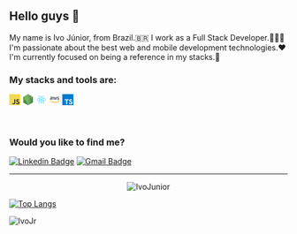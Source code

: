 ## Hello guys 👋

<!--
**Ivo-Jr/Ivo-Jr** is a ✨ _special_ ✨ repository because its `README.md` (this file) appears on your GitHub profile.

Here are some ideas to get you started:

- 🔭 I’m currently working on ...
- 🌱 I’m currently learning ...
- 👯 I’m looking to collaborate on ...
- 🤔 I’m looking for help with ...
- 💬 Ask me about ...
- 📫 How to reach me: ...
- 😄 Pronouns: ...
- ⚡ Fun fact: ...
-->

My name is Ivo Júnior, from Brazil.🇧🇷  I work as a Full Stack Developer.👨🏽‍💻  I'm passionate about the best web and mobile development technologies.♥️  I'm currently focused on being a reference in my stacks.🚀

### My stacks and tools are:

<code><img height="20" src="https://raw.githubusercontent.com/github/explore/80688e429a7d4ef2fca1e82350fe8e3517d3494d/topics/javascript/javascript.png"></code>
<code><img height="20" src="https://raw.githubusercontent.com/github/explore/80688e429a7d4ef2fca1e82350fe8e3517d3494d/topics/nodejs/nodejs.png"></code> 
<code><img height="20" src="https://raw.githubusercontent.com/github/explore/80688e429a7d4ef2fca1e82350fe8e3517d3494d/topics/react/react.png"></code>
<code><img height="20" src="https://raw.githubusercontent.com/github/explore/80688e429a7d4ef2fca1e82350fe8e3517d3494d/topics/aws/aws.png"></code> 
<code><img height="20" src="https://raw.githubusercontent.com/github/explore/80688e429a7d4ef2fca1e82350fe8e3517d3494d/topics/typescript/typescript.png"></code>

<br />

### Would you like to find me?


[![Linkedin Badge](https://img.shields.io/badge/-LinkedIn-blue?style=flat-square&logo=Linkedin&logoColor=white&link=https://www.linkedin.com/in/jos%C3%A9-ivo-maciel-j%C3%BAnior-658136145)](https://linkedin.com/in/jos%C3%A9-ivo-maciel-j%C3%BAnior-658136145)
[![Gmail Badge](https://img.shields.io/badge/-maciel.jr95@gmail.com-blue?style=flat-square&logo=Gmail&logoColor=white&link=mailto:maciel.jr95@gmail.com)](mailto:maciel.jr95@gmail.com)


____

<p align="center">
  <img src="https://github-readme-stats.vercel.app/api?username=Ivo-Jr&count_private=true" alt="IvoJunior"/>
</p>


[![Top Langs](https://github-readme-stats.vercel.app/api/top-langs/?username=ivo-jr&layout=compact&show_icons=true&theme=buefy)](https://github.com/ivo-jr/github-readme-stats)


  <img src="https://github-readme-stats.vercel.app/api/top-langs/?username=ivo-jr&layout=compact&show_icons=true&theme=blue" alt="IvoJr">


